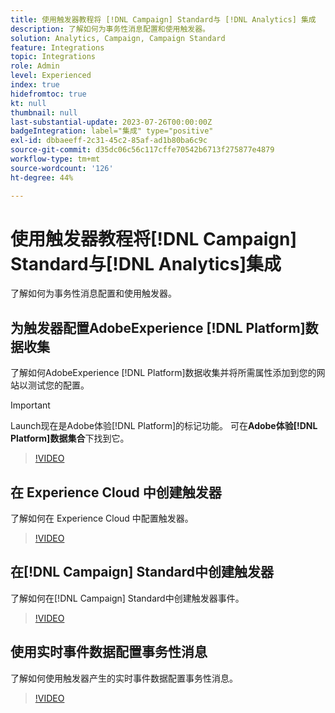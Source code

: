```yaml
---
title: 使用触发器教程将 [!DNL Campaign] Standard与 [!DNL Analytics] 集成
description: 了解如何为事务性消息配置和使用触发器。
solution: Analytics, Campaign, Campaign Standard
feature: Integrations
topic: Integrations
role: Admin
level: Experienced
index: true
hidefromtoc: true
kt: null
thumbnail: null
last-substantial-update: 2023-07-26T00:00:00Z
badgeIntegration: label="集成" type="positive"
exl-id: dbbaeeff-2c31-45c2-85af-ad1b80ba6c9c
source-git-commit: d35dc06c56c117cffe70542b6713f275877e4879
workflow-type: tm+mt
source-wordcount: '126'
ht-degree: 44%

---
```


# 使用触发器教程将[!DNL Campaign] Standard与[!DNL Analytics]集成

了解如何为事务性消息配置和使用触发器。

## 为触发器配置AdobeExperience [!DNL Platform]数据收集

了解如何AdobeExperience [!DNL Platform]数据收集并将所需属性添加到您的网站以测试您的配置。

>[!IMPORTANT]
>
> Launch现在是Adobe体验[!DNL Platform]的标记功能。 可在&#x200B;**Adobe体验[!DNL Platform]数据集合**&#x200B;下找到它。

>[!VIDEO](https://video.tv.adobe.com/v/332908?quality=12&learn=on)

## 在 Experience Cloud 中创建触发器

了解如何在 Experience Cloud 中配置触发器。

>[!VIDEO](https://video.tv.adobe.com/v/332624?quality=12&learn=on)

## 在[!DNL Campaign] Standard中创建触发器

了解如何在[!DNL Campaign] Standard中创建触发器事件。

>[!VIDEO](https://video.tv.adobe.com/v/332625?quality=12&learn=on)

## 使用实时事件数据配置事务性消息

了解如何使用触发器产生的实时事件数据配置事务性消息。

>[!VIDEO](https://video.tv.adobe.com/v/332602?quality=12&learn=on)
